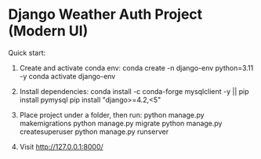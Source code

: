 # Django Weather Auth Project (Modern UI)

Quick start:
1. Create and activate conda env:
   conda create -n django-env python=3.11 -y
   conda activate django-env

2. Install dependencies:
   conda install -c conda-forge mysqlclient -y || pip install pymysql
   pip install "django>=4.2,<5"

3. Place project under a folder, then run:
   python manage.py makemigrations
   python manage.py migrate
   python manage.py createsuperuser
   python manage.py runserver

4. Visit http://127.0.0.1:8000/
